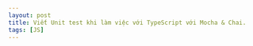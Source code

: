 ```yaml
---
layout: post
title: Viết Unit test khi làm việc với TypeScript với Mocha & Chai.
tags: [JS]
---
```

